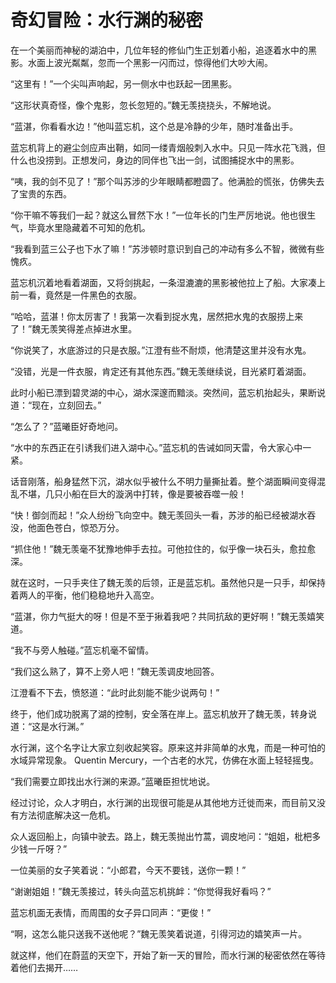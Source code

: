 # 奇幻冒险：水行渊的秘密

在一个美丽而神秘的湖泊中，几位年轻的修仙门生正划着小船，追逐着水中的黑影。水面上波光粼粼，忽而一个黑影一闪而过，惊得他们大吵大闹。

“这里有！”一个尖叫声响起，另一侧水中也跃起一团黑影。

“这形状真奇怪，像个鬼影，忽长忽短的。”魏无羡挠挠头，不解地说。

“蓝湛，你看看水边！”他叫蓝忘机，这个总是冷静的少年，随时准备出手。

蓝忘机背上的避尘剑应声出鞘，如同一缕青烟般刺入水中。只见一阵水花飞溅，但什么也没捞到。正想发问，身边的同伴也飞出一剑，试图捕捉水中的黑影。

“咦，我的剑不见了！”那个叫苏涉的少年眼睛都瞪圆了。他满脸的慌张，仿佛失去了宝贵的东西。

“你干嘛不等我们一起？就这么冒然下水！”一位年长的门生严厉地说。他也很生气，毕竟水里隐藏着不可知的危机。

“我看到蓝三公子也下水了嘛！”苏涉顿时意识到自己的冲动有多么不智，微微有些愧疚。

蓝忘机沉着地看着湖面，又将剑挑起，一条湿漉漉的黑影被他拉上了船。大家凑上前一看，竟然是一件黑色的衣服。

“哈哈，蓝湛！你太厉害了！我第一次看到捉水鬼，居然把水鬼的衣服捞上来了！”魏无羡笑得差点掉进水里。

“你说笑了，水底游过的只是衣服。”江澄有些不耐烦，他清楚这里并没有水鬼。

“没错，光是一件衣服，肯定还有其他东西。”魏无羡继续说，目光紧盯着湖面。

此时小船已漂到碧灵湖的中心，湖水深邃而黯淡。突然间，蓝忘机抬起头，果断说道：“现在，立刻回去。”

“怎么了？”蓝曦臣好奇地问。

“水中的东西正在引诱我们进入湖中心。”蓝忘机的告诫如同天雷，令大家心中一紧。

话音刚落，船身猛然下沉，湖水似乎被什么不明力量撕扯着。整个湖面瞬间变得混乱不堪，几只小船在巨大的漩涡中打转，像是要被吞噬一般！

“快！御剑而起！”众人纷纷飞向空中。魏无羡回头一看，苏涉的船已经被湖水吞没，他面色苍白，惊恐万分。

“抓住他！”魏无羡毫不犹豫地伸手去拉。可他拉住的，似乎像一块石头，愈拉愈深。

就在这时，一只手夹住了魏无羡的后领，正是蓝忘机。虽然他只是一只手，却保持着两人的平衡，他们稳稳地升入高空。

“蓝湛，你力气挺大的呀！但是不至于揪着我吧？共同抗敌的更好啊！”魏无羡嬉笑道。

“我不与旁人触碰。”蓝忘机毫不留情。

“我们这么熟了，算不上旁人吧！”魏无羡调皮地回答。

江澄看不下去，愤怒道：“此时此刻能不能少说两句！”

终于，他们成功脱离了湖的控制，安全落在岸上。蓝忘机放开了魏无羡，转身说道：“这是水行渊。”

水行渊，这个名字让大家立刻收起笑容。原来这并非简单的水鬼，而是一种可怕的水域异常现象。 Quentin Mercury，一个古老的水咒，仿佛在水面上轻轻摇曳。

“我们需要立即找出水行渊的来源。”蓝曦臣担忧地说。

经过讨论，众人才明白，水行渊的出现很可能是从其他地方迁徙而来，而目前又没有方法彻底解决这一危机。

众人返回船上，向镇中驶去。路上，魏无羡抛出竹蒿，调皮地问：“姐姐，枇杷多少钱一斤呀？”

一位美丽的女子笑着说：“小郎君，今天不要钱，送你一颗！”

“谢谢姐姐！”魏无羡接过，转头向蓝忘机挑衅：“你觉得我好看吗？”

蓝忘机面无表情，而周围的女子异口同声：“更俊！”

“啊，这怎么能只送我不送他呢？”魏无羡笑着说道，引得河边的嬉笑声一片。

就这样，他们在蔚蓝的天空下，开始了新一天的冒险，而水行渊的秘密依然在等待着他们去揭开……